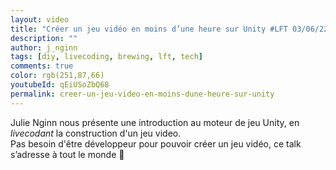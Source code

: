 ```yaml
---
layout: video
title: "Créer un jeu vidéo en moins d’une heure sur Unity #LFT 03/06/22"
description: ""
author: j_nginn
tags: [diy, livecoding, brewing, lft, tech]
comments: true
color: rgb(251,87,66)
youtubeId: qEiUSoZbQ68
permalink: creer-un-jeu-video-en-moins-dune-heure-sur-unity
---
```


Julie Nginn nous présente une introduction au moteur de jeu Unity, en *livecodant* la construction d'un jeu video.  
Pas besoin d'être développeur pour pouvoir créer un jeu vidéo, ce talk s’adresse à tout le monde 🙂